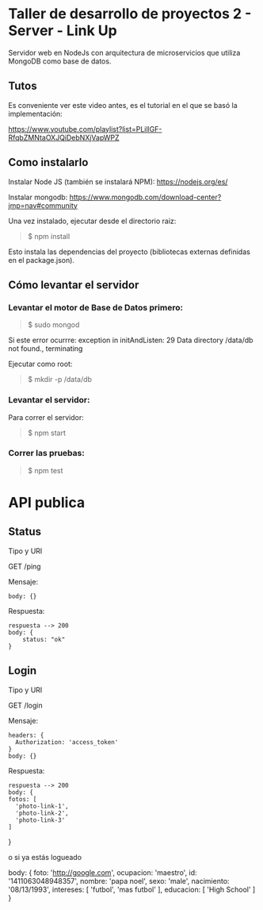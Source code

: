 # Taller de desarrollo de proyectos 2 - Server - Link Up

Servidor web en NodeJs con arquitectura de microservicios que utiliza MongoDB como base de datos.


## Tutos

Es conveniente ver este video antes, es el tutorial en el que se basó la implementación:

https://www.youtube.com/playlist?list=PLillGF-RfqbZMNtaOXJQiDebNXjVapWPZ

## Como instalarlo

Instalar Node JS (también se instalará NPM):
https://nodejs.org/es/

Instalar mongodb:
https://www.mongodb.com/download-center?jmp=nav#community


Una vez instalado, ejecutar desde el directorio raiz:

> $ npm install

Esto instala las dependencias del proyecto (bibliotecas externas definidas en el package.json).

## Cómo levantar el servidor

### Levantar el motor de Base de Datos primero:

> $ sudo mongod

Si este error ocurrre:
exception in initAndListen: 29 Data directory /data/db not found., terminating

Ejecutar como root:
> $ mkdir -p /data/db

### Levantar el servidor:

Para correr el servidor:

> $ npm start

### Correr las pruebas:

> $ npm test

# API publica

## Status
Tipo y URI

GET /ping

Mensaje:

    body: {}

Respuesta:

	respuesta --> 200
	body: {
		status: "ok"
	}

## Login
Tipo y URI

GET /login

Mensaje:

    headers: {
      Authorization: 'access_token'
    }
    body: {}

Respuesta:

	respuesta --> 200
	body: {
    fotos: [
      'photo-link-1',
      'photo-link-2',
      'photo-link-3'
    ]
  }

  o si ya estás logueado

  body: {
    foto: 'http://google.com',
    ocupacion: 'maestro',
    id: '1411063048948357',
    nombre: 'papa noel',
    sexo: 'male',
    nacimiento: '08/13/1993',
    intereses: [
      'futbol',
      'mas futbol'
    ],
    educacion: [
      'High School'
    ]
  }
